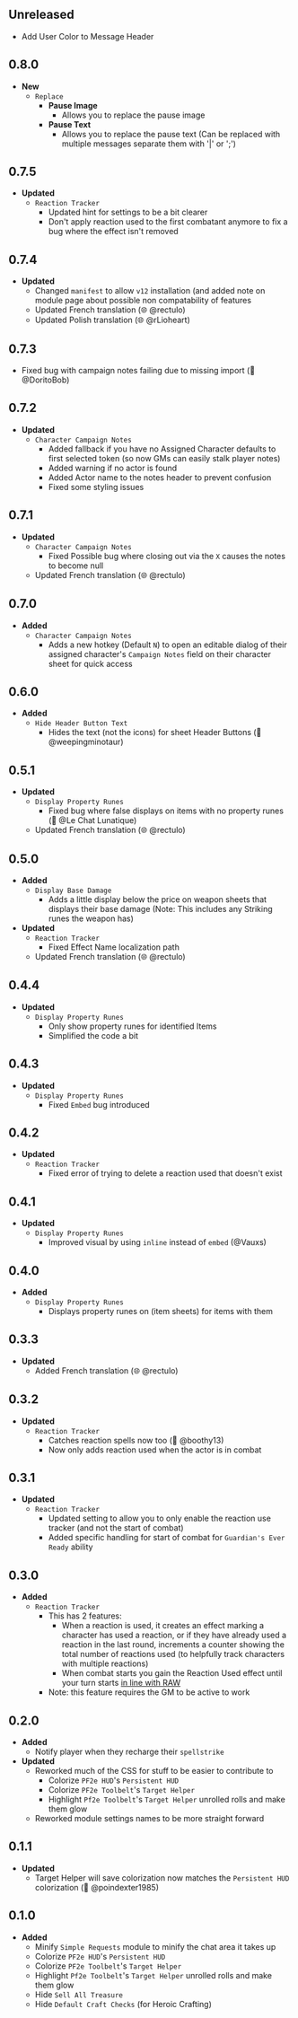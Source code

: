 ## Unreleased

- Add User Color to Message Header

## 0.8.0

- **New**
  - `Replace`
    - **Pause Image**
      - Allows you to replace the pause image
    - **Pause Text**
      - Allows you to replace the pause text (Can be replaced with multiple messages separate them with '|' or ';')

## 0.7.5

- **Updated**
  - `Reaction Tracker`
    - Updated hint for settings to be a bit clearer
    - Don't apply reaction used to the first combatant anymore to fix a bug where the effect isn't removed

## 0.7.4

- **Updated**
  - Changed `manifest` to allow `v12` installation (and added note on module page about possible non compatability of features
  - Updated French translation (🌐 @rectulo)
  - Updated Polish translation (🌐 @rLioheart)

## 0.7.3

- Fixed bug with campaign notes failing due to missing import (🐛 @DoritoBob)

## 0.7.2

- **Updated**
  - `Character Campaign Notes`
    - Added fallback if you have no Assigned Character defaults to first selected token (so now GMs can easily stalk player notes)
    - Added warning if no actor is found
    - Added Actor name to the notes header to prevent confusion
    - Fixed some styling issues

## 0.7.1

- **Updated**
  - `Character Campaign Notes`
    - Fixed Possible bug where closing out via the `X` causes the notes to become null
  - Updated French translation (🌐 @rectulo)

## 0.7.0

- **Added**
  - `Character Campaign Notes`
    - Adds a new hotkey (Default `N`) to open an editable dialog of their assigned character's `Campaign Notes` field on their character sheet for quick access

## 0.6.0

- **Added**
  - `Hide Header Button Text`
    - Hides the text (not the icons) for sheet Header Buttons (🧠 @weepingminotaur)

## 0.5.1

- **Updated**
  - `Display Property Runes`
    - Fixed bug where false displays on items with no property runes (🐛 @Le Chat Lunatique)
  - Updated French translation (🌐 @rectulo)

## 0.5.0

- **Added**
  - `Display Base Damage`
    - Adds a little display below the price on weapon sheets that displays their base damage (Note: This includes any Striking runes the weapon has)
- **Updated**
  - `Reaction Tracker`
    - Fixed Effect Name localization path
  - Updated French translation (🌐 @rectulo)

## 0.4.4

- **Updated**
  - `Display Property Runes`
    - Only show property runes for identified Items
    - Simplified the code a bit

## 0.4.3

- **Updated**
  - `Display Property Runes`
    - Fixed `Embed` bug introduced

## 0.4.2

- **Updated**
  - `Reaction Tracker`
    - Fixed error of trying to delete a reaction used that doesn't exist

## 0.4.1

- **Updated**
  - `Display Property Runes`
    - Improved visual by using `inline` instead of `embed` (@Vauxs)

## 0.4.0

- **Added**
  - `Display Property Runes`
    - Displays property runes on (item sheets) for items with them

## 0.3.3

- **Updated**
  - Added French translation (🌐 @rectulo)

## 0.3.2

- **Updated**
  - `Reaction Tracker`
    - Catches reaction spells now too (🐛 @boothy13)
    - Now only adds reaction used when the actor is in combat

## 0.3.1

- **Updated**
  - `Reaction Tracker`
    - Updated setting to allow you to only enable the reaction use tracker (and not the start of combat)
    - Added specific handling for start of combat for `Guardian's Ever Ready` ability

## 0.3.0

- **Added**
  - `Reaction Tracker`
    - This has 2 features:
      - When a reaction is used, it creates an effect marking a character has used a reaction, or if they have already used a reaction in the last round, increments a counter showing the total number of reactions used (to helpfully track characters with multiple reactions)
      - When combat starts you gain the Reaction Used effect until your turn starts [in line with RAW](https://2e.aonprd.com/Rules.aspx?ID=2432&Redirected=1)
    - Note: this feature requires the GM to be active to work

## 0.2.0

- **Added**
  - Notify player when they recharge their `spellstrike`
- **Updated**
  - Reworked much of the CSS for stuff to be easier to contribute to
    - Colorize `PF2e HUD`'s `Persistent HUD`
    - Colorize `PF2e Toolbelt`'s `Target Helper`
    - Highlight `Pf2e Toolbelt`'s `Target Helper` unrolled rolls and make them glow
  - Reworked module settings names to be more straight forward

## 0.1.1

- **Updated**
  - Target Helper will save colorization now matches the `Persistent HUD` colorization (🐛 @poindexter1985)

## 0.1.0

- **Added**
  - Minify `Simple Requests` module to minify the chat area it takes up
  - Colorize `PF2e HUD`'s `Persistent HUD`
  - Colorize `PF2e Toolbelt`'s `Target Helper`
  - Highlight `Pf2e Toolbelt`'s `Target Helper` unrolled rolls and make them glow
  - Hide `Sell All Treasure`
  - Hide `Default Craft Checks` (for Heroic Crafting)
